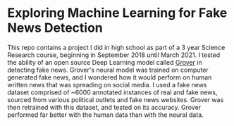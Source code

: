 # Exploring Machine Learning for Fake News Detection

This repo contains a project I did in high school as part of a 3 year Science Research course, beginning in September 2018 until March 2021. I tested the ability of an open source Deep Learning model called [Grover](https://grover.allenai.org/) in detecting fake news. Grover's neural model was trained on computer generated fake news, and I wondered how it would perform on human written news that was spreading on social media. I used a fake news dataset comprised of ~6000 annotated instances of real and fake news, sourced from various political outlets and fake news websites. Grover was then retrained with this dataset, and tested on its accuracy. Grover performed far better with the human data than with the neural data.


